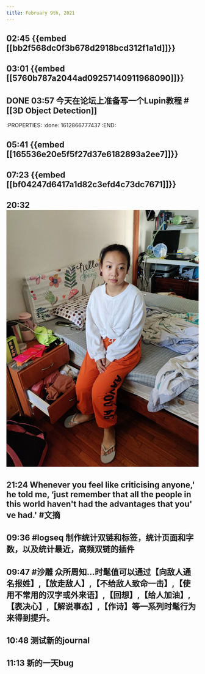 ```yaml
---
title: February 9th, 2021
---
```


## 02:45 {{embed [[bb2f568dc0f3b678d2918bcd312f1a1d]]}}
## 03:01 {{embed [[5760b787a2044ad09257140911968090]]}}
## DONE 03:57 今天在论坛上准备写一个Lupin教程 #[[3D Object Detection]]
:PROPERTIES:
:done: 1612866777437
:END:
## 05:41 {{embed [[165536e20e5f5f27d37e6182893a2ee7]]}}
## 07:23 {{embed [[bf04247d6417a1d82c3efd4c73dc7671]]}}
## 20:32 ![](./assets/202102092032.jpg)
## 21:24 Whenever you feel like criticising anyone,' he told me, ‘just remember that all the people in this world haven't had the advantages that you' ve had.' #文摘
## 09:36 #logseq 制作统计双链和标签，统计页面和字数，以及统计最近，高频双链的插件
## 09:47 #沙雕 众所周知…时髦值可以通过【向敌人通名报姓】,【放走敌人】,【不给敌人致命一击】,【使用不常用的汉字或外来语】,【回想】,【给人加油】,【表决心】,【解说事态】,【作诗】等一系列时髦行为来得到提升。
## 10:48 测试新的journal
## 11:13 新的一天bug
